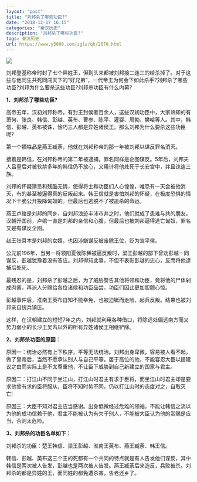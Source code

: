 ```yaml
---
layout: "post"
title: "刘邦杀了哪些功臣?"
date: "2018-12-17 16:15"
categories: "秦汉历史"
description: "刘邦杀了哪些功臣?"
tags: 秦汉历史
url: https://www.y5000.com/zgls/qh/2670.html
---
```






![](https://img.y5000.com/uploads/allimg/160517/4-16051F239535D.jpg)

刘邦登基称帝时封了七个异姓王，但到头来都被刘邦接二连三的给杀掉了。对于这些与他同生共死同闯天下的“好兄弟”，一代帝王为何会下如此杀手?刘邦杀了哪些功臣?刘邦为什么要杀这些功臣?刘邦杀功臣有什么内幕?

**1、刘邦杀了哪些功臣?**

高帝五年，汉初刘邦称帝，有封王封侯者百余人，这些汉初功臣中，大家熟知的有萧何、张良、韩信、彭越、英布、曹参、陈平、灌婴、周勃、樊哙等人。其中，韩信、彭越、英布被诛，恰巧三人都是异姓诸侯王。那么刘邦为什么要杀这些功臣呢?

第一个牺牲品是燕王臧荼，他就在刘邦称帝的那一年被刘邦以谋反罪名消灭。

接着是韩信，在刘邦称帝的第二年被逮捕，罪名同样是企图谋反。5年后，刘邦夫人吕皇后对被软禁多年的韩信仍不放心，又用计将他处死于长安宫中，并且诛连三族。

刘邦的怀疑猜忌和残酷无情，使得将士和功臣们人心惶惶，唯恐有一天会被他消灭，有的甚至被逼得真的反叛起来。韩王信就是害怕刘邦的怀疑，在极度恐惧的情况下干脆公开投降匈奴的。但最后也逃脱不了被追杀的命运。

燕王卢绾是刘邦的同乡，自刘邦浪迹丰沛市井之时，他们就成了患难与共的朋友。汉朝开国前，卢绾一直是刘邦的亲信和心腹，但最后也被刘邦逼得逃亡匈奴，罪名又是有谋反企图。

赵王张耳本是刘邦的女婿，也因涉嫌谋反被废除王位，贬为宣平侯。

公元前196年，当另一将领阳夏侯陈豨被逼反叛时，梁王彭越的部下曾劝彭越一同谋反，彭越犹豫着没有答应。刘邦得知此事，不但不表彰彭越的忠心，反而将他逮捕后处死。

最残忍的是，刘邦杀了彭越之后，为了威胁警告其他将领和功臣，竟将他的尸体剁成肉酱，再派人分赐给各位诸侯和功臣品尝。功臣们因此更加胆颤心惊。

彭越事件后，淮南王英布自知不能幸免，也被迫铤而走险，起兵反叛。结果也被刘邦亲自统兵镇压。

这样，在汉朝建立的短短7年之内，刘邦就利用各种借口，将除远处偏远南方而又势力弱小的长沙王吴芮以外的所有异姓诸侯王相继铲除。

**2、刘邦杀功臣的原因：**

原因一：统治必然有上下秩序，平等无法统治。刘邦出身卑微，容易被人看不起，做了皇帝后，当然不愿承认别人与自己平等。居于高位的他，不能容忍大臣以提建议之由而实际上是不太尊重他，不让臣下威胁到自己新建立的国家与君主。

原因二：打江山不同于坐江山，打江山时君主有求于臣将，而坐江山时君主却是要求他曾有求的臣将服从，臣将不知时势不同，仍以打江山时的态度对之，自取灭亡!

原因三：大臣不知对君主应当感谢。出身低微经过危难的领袖，不能让韩信之流以为他的成功信赖于他，君主不能被认为有欠于别人，不能被大臣认为他的赏赐是应当，否则太危险。

**3、刘邦杀的功臣名单如下：**

刘邦杀的功臣：楚王韩信、梁王彭越、淮南王英布、燕王臧荼、韩王信。

韩信、彭越、英布这三个王的死都有一个共同的特点就是有人告发他们谋反，其中韩信是两次被人告发，彭越也是两次被人告发。燕王臧荼后来造反，兵败被杀。刘邦杀的都是异姓的王，而同姓的都免遭杀害，告老还乡了。
